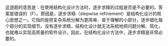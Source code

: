 这道题的意思是：在使用结构化设计方法时，逐步求精的过程是否是不必要的。答案是错误的（F）。原因是，逐步求精（stepwise refinement）是结构化设计的核心思想之一。它指的是把复杂系统分解为更简单、易于理解的小部分，逐步细化每个部分的实现细节。没有逐步求精，结构化设计就无法系统地把问题分解、简化，也就难以实现高质量的软件设计。因此，在结构化设计方法中，逐步求精是非常必要的。